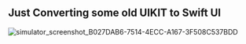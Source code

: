 ## Just Converting some old UIKIT to Swift UI


![simulator_screenshot_B027DAB6-7514-4ECC-A167-3F508C537BDD](https://github.com/user-attachments/assets/97e76392-3d08-4718-86da-7aaa3796da27)
